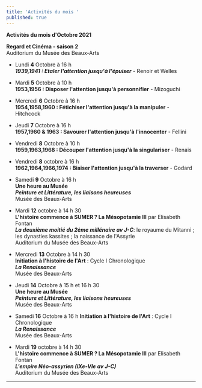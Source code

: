```yaml
---
title: 'Activités du mois '
published: true
---
```

**Activités du mois d'Octobre 2021**




  
**Regard et Cinéma - saison 2**   
Auditorium du Musée des Beaux-Arts 

* Lundi **4** Octobre à 16 h  
**_1939,1941 : Etaler l'attention jusqu'à l'épuiser_** - Renoir et Welles  
 
* Mardi **5** Octobre à 10 h  
**1953,1956 : Disposer l'attention jusqu'à personnifier** - Mizoguchi   

* Mercredi **6** Octobre à 16 h  
**1954,1958,1960 : Fétichiser l'attention jusqu'à la manipuler** - Hitchcock  

* Jeudi **7** Octobre à 16 h  
**1957,1960 & 1963 : Savourer l'attention jusqu'à l'innocenter** - Fellini  

* Vendredi **8** Octobre à 10 h  
**1959,1963,1968 : Découper l'attention jusqu'à la singulariser** - Renais  

* Vendredi **8** octobre à 16 h  
**1962,1964,1966,1974 : Biaiser l'attention jusqu'à la traverser** - Godard   

* Samedi **9** Octobre à 16 h   
**Une heure au Musée**  
**_Peinture et Littérature, les liaisons heureuses_**  
Musée des Beaux-Arts  

* Mardi **12** octobre  à 14 h 30  
**L'histoire commence à SUMER ? La Mésopotamie III** par Elisabeth Fontan   
**_La deuxième moitié du 2ème millénaire av J-C_**: le royaume du Mitanni ; les dynasties kassites ; la naissance de l'Assyrie  
Auditorium du Musée des Beaux-Arts  

* Mercredi **13** Octobre à 14 h 30  
**Initiation à l'histoire de l'Art** : Cycle I  Chronologique  
_**La Renaissance**_   
Musée des Beaux-Arts  

* Jeudi **14** Octobre à 15 h et 16 h 30  
**Une heure au Musée**  
**_Peinture et Littérature, les liaisons heureuses_**  
Musée des Beaux-Arts  

* Samedi  **16** Octobre à 16 h 
**Initiation à l'histoire de l'Art** : Cycle I  Chronologique  
_**La Renaissance**_  
Musée des Beaux-Arts


* Mardi **19** octobre  à 14 h 30  
**L'histoire commence à SUMER ? La Mésopotamie III** par Elisabeth Fontan   
**_L'empire Néo-assyrien (IXe-VIe av J-C)_**  
Auditorium du Musée des Beaux-Arts













***
